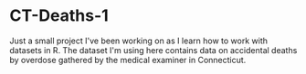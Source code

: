 # CT-Deaths-1

Just a small project I've been working on as I learn how to work with datasets in R.
The dataset I'm using here contains data on accidental deaths by overdose gathered by the medical examiner in Connecticut.
